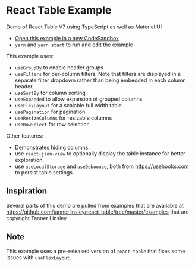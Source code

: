 # React Table Example

Demo of React Table V7 using TypeScript as well as Material UI

- [Open this example in a new CodeSandbox](https://codesandbox.io/s/github/ggascoigne/react-table-example)
- `yarn` and `yarn start` to run and edit the example

This example uses:
  * `useGroupBy` to enable header groups
  * `useFilters` for per-column filters.  Note that filters are displayed in a separate filter dropdown rather than being embedded in each column header.
  * `useSortBy` for column sorting
  * `useExpanded` to allow expansion of grouped columns
  * `useFlexLayout` for a scalable full width table
  * `usePagination` for pagination
  * `useResizeColumns` for resizable columns
  * `useRowSelect` for row selection
  
Other features:
  * Demonstrates hiding columns.
  * use `react-json-view` to optionally display the table instance for better exploration.
  * use `useLocalStorage` and `useDebounce`, both from https://usehooks.com  to persist table settings.
  

## Inspiration

Several parts of this demo are pulled from examples that are available at https://github.com/tannerlinsley/react-table/tree/master/examples that are copyright Tanner Linsley

## Note

This example uses a pre-released version of `react-table` that fixes some issues with `useFlexLayout`.
